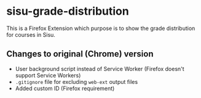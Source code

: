 # sisu-grade-distribution
This is a Firefox Extension which purpose is to show the grade distribution for courses in Sisu.

## Changes to original (Chrome) version

- User background script instead of Service Worker (Firefox doesn't support Service Workers)
- `.gitignore` file for excluding `web-ext` output files 
- Added custom ID (Firefox requirement)